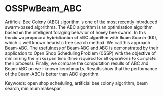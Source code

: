 # OSSPwBeam_ABC
Artificial Bee Colony (ABC) algorithm is one of the most recently introduced swarm-based algorithms. The ABC algorithm is an optimization algorithm based on the intelligent foraging behavior of honey bee swarm. In this thesis we propose a hybridization of ABC algorithm with Beam Search (BS), which is well known heuristic tree search method. We call this approach Beam-ABC. The usefulness of Beam-ABC and ABC is demonstrated by their application to Open Shop Scheduling Problem (OSSP) with the objective of minimizing the makespan time (time required for all operations to complete their process). Finally, we compare the computation results of ABC and Beam-ABC on well-known benchmarks. Results show that the performance of the Beam-ABC is better than ABC algorithm.

Keywords: open shop scheduling, artificial bee colony algorithm, beam search, minimum makespan.
